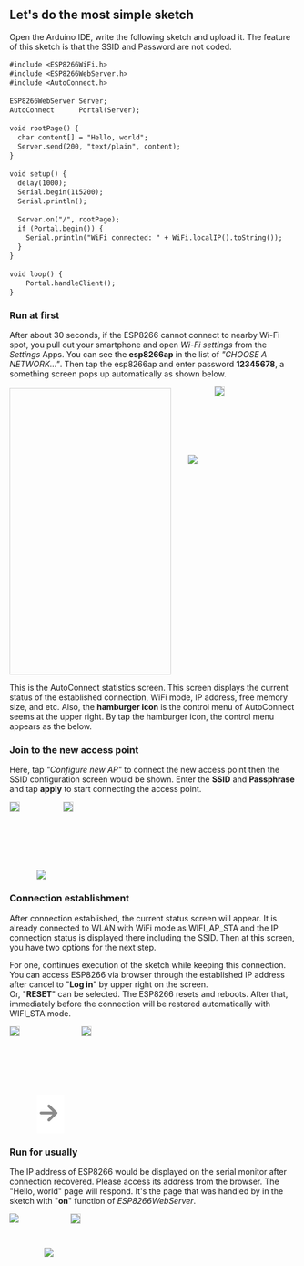 ## Let's do the most simple sketch

Open the Arduino IDE, write the following sketch and upload it. The feature of this sketch is that the SSID and Password are not coded.

```arduino
#include <ESP8266WiFi.h>
#include <ESP8266WebServer.h>
#include <AutoConnect.h>

ESP8266WebServer Server;
AutoConnect      Portal(Server);

void rootPage() {
  char content[] = "Hello, world";
  Server.send(200, "text/plain", content);
}

void setup() {
  delay(1000);
  Serial.begin(115200);
  Serial.println();

  Server.on("/", rootPage);
  if (Portal.begin()) {
    Serial.println("WiFi connected: " + WiFi.localIP().toString());
  }
}

void loop() {
	Portal.handleClient();
}
```

### <i class="fa fa-play-circle"></i> Run at first

After about 30 seconds, if the ESP8266 cannot connect to nearby Wi-Fi spot, you pull out your smartphone and open *Wi-Fi settings* from the *Settings* Apps. You can see the **esp8266ap** in the list of *"CHOOSE A NETWORK..."*. Then tap the esp8266ap and enter password **12345678**, a something screen pops up automatically as shown below.

<span style="display:inline-block;width:282px;height:501px;border:1px solid lightgrey;"><img data-gifffer="../images/login_ani.gif" data-gifffer-width="280" style="width:280px;" /></span><img src="../images/arrow_right.svg" style="vertical-align:top;padding-top:120px;width:48px;margin-left:30px;margin-right:30px;" /><img src="../images/stat.png" style="border:1px solid lightgrey;width:280px;" /></span>

This is the AutoConnect statistics screen. This screen displays the current status of the established connection, WiFi mode, IP address, free memory size, and etc. Also, the **hamburger icon** is the control menu of AutoConnect seems at the upper right. By tap the hamburger icon, the control menu appears as the below.

### <i class="fa fa-cog"></i> Join to the new access point

Here, tap *"Configure new AP"* to connect the new access point then the SSID configuration screen would be shown. Enter the **SSID** and **Passphrase** and tap **apply** to start connecting the access point.

<img src="../images/menu_login.png" style="border:1px solid lightgrey;width:280px;" /><img src="../images/arrow_right.svg" style="vertical-align:top;padding-top:120px;width:48px;margin-left:30px;margin-right:30px;" /><img src="../images/config_ssid.png" style="border:1px solid lightgrey;width:280px;" />

### <i class="fa fa-rss"></i> Connection establishment

After connection established, the current status screen will appear. It is already connected to WLAN with WiFi mode as WIFI\_AP\_STA and the IP connection status is displayed there including the SSID. Then at this screen, you have two options for the next step.

For one, continues execution of the sketch while keeping this connection. You can access ESP8266 via browser through the established IP address after cancel to "**Log in**" by upper right on the screen.  
Or, "**RESET**" can be selected. The ESP8266 resets and reboots. After that, immediately before the connection will be restored automatically with WIFI\_STA mode.

<img src="../images/established.png" style="border:1px solid lightgrey;width:280px;" /><img src="./images/arrow_right.svg" style="vertical-align:top;padding-top:120px;width:48px;margin-left:30px;margin-right:30px;" /><img src="../images/reset.png" style="border:1px solid lightgrey;width:280px;" />

### <i class="fa fa-play-circle"></i> Run for usually

The IP address of ESP8266 would be displayed on the serial monitor after connection recovered. Please access its address from the browser. The "Hello, world" page will respond. It's the page that was handled by in the sketch with "**on**" function of *ESP8266WebServer*.

<img src="../images/serial.png" style="vertical-align:top;" /><img src="../images/arrow_right.svg" style="vertical-align:top;padding-top:60px;width:48px;margin-left:45px;margin-right:30px;" /><img src="../images/hello_world.png" style="border:1px solid lightgrey;width:280px;" />

<script>
  window.onload = function() {
    Gifffer();
  }
</script>